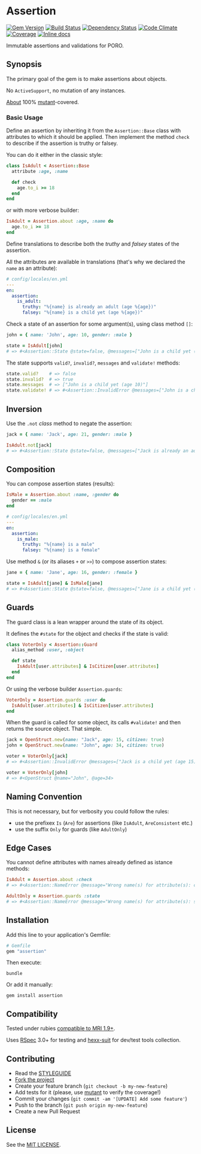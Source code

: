 Assertion
=========

[![Gem Version](https://img.shields.io/gem/v/assertion.svg?style=flat)][gem]
[![Build Status](https://img.shields.io/travis/nepalez/assertion/master.svg?style=flat)][travis]
[![Dependency Status](https://img.shields.io/gemnasium/nepalez/assertion.svg?style=flat)][gemnasium]
[![Code Climate](https://img.shields.io/codeclimate/github/nepalez/assertion.svg?style=flat)][codeclimate]
[![Coverage](https://img.shields.io/coveralls/nepalez/assertion.svg?style=flat)][coveralls]
[![Inline docs](http://inch-ci.org/github/nepalez/assertion.svg)][inch]

[codeclimate]: https://codeclimate.com/github/nepalez/assertion
[coveralls]: https://coveralls.io/r/nepalez/assertion
[gem]: https://rubygems.org/gems/assertion
[gemnasium]: https://gemnasium.com/nepalez/assertion
[travis]: https://travis-ci.org/nepalez/assertion
[inch]: https://inch-ci.org/github/nepalez/assertion

Immutable assertions and validations for PORO.

Synopsis
--------

The primary goal of the gem is to make assertions about <decoupled> objects.

No `ActiveSupport`, no mutation of any instances.

[About](https://github.com/mbj/mutant/issues/356) 100% [mutant]-covered.

### Basic Usage

Define an assertion by inheriting it from the `Assertion::Base` class with attributes to which it should be applied.
Then implement the method `check` to describe if the assertion is truthy or falsey.

You can do it either in the classic style:

```ruby
class IsAdult < Assertion::Base
  attribute :age, :name

  def check
    age.to_i >= 18
  end
end
```

or with more verbose builder:

```ruby
IsAdult = Assertion.about :age, :name do
  age.to_i >= 18
end
```

Define translations to describe both the *truthy* and *falsey* states of the assertion.

All the attributes are available in translations (that's why we declared the `name` as an attribute):

```yaml
# config/locales/en.yml
---
en:
  assertion:
    is_adult:
      truthy: "%{name} is already an adult (age %{age})"
      falsey: "%{name} is a child yet (age %{age})"
```

Check a state of an assertion for some argument(s), using class method `[]`:

```ruby
john = { name: 'John', age: 10, gender: :male }

state = IsAdult[john]
# => #<Assertion::State @state=false, @messages=["John is a child yet (age 10)"]>
```

The state supports `valid?`, `invalid?`, `messages` and `validate!` methods:

```ruby
state.valid?    # => false
state.invalid?  # => true
state.messages  # => ["John is a child yet (age 10)"]
state.validate! # => #<Assertion::InvalidError @messages=["John is a child yet (age 10)"]>
```

Inversion
---------

Use the `.not` *class* method to negate the assertion:

```ruby
jack = { name: 'Jack', age: 21, gender: :male }

IsAdult.not[jack]
# => #<Assertion::State @state=false, @messages=["Jack is already an adult (age 21)"]>
```

Composition
-----------

You can compose assertion states (results):

```ruby
IsMale = Assertion.about :name, :gender do
  gender == :male
end
```

```yaml
# config/locales/en.yml
---
en:
  assertion:
    is_male:
      truthy: "%{name} is a male"
      falsey: "%{name} is a female"
```

Use method `&` (or its aliases `+` or `>>`) to compose assertion states:

```ruby
jane = { name: 'Jane', age: 16, gender: :female }

state = IsAdult[jane] & IsMale[jane]
# => #<Assertion::State @state=false, @messages=["Jane is a child yet (age 16)", "Jane is a female"]>
```

Guards
------

The guard class is a lean wrapper around the state of its object.

It defines the `#state` for the object and checks if the state is valid:

```ruby
class VoterOnly < Assertion::Guard
  alias_method :user, :object

  def state
    IsAdult[user.attributes] & IsCitizen[user.attributes]
  end
end
```

Or using the verbose builder `Assertion.guards`:

```ruby
VoterOnly = Assertion.guards :user do
  IsAdult[user.attributes] & IsCitizen[user.attributes]
end
```

When the guard is called for some object, its calls `#validate!` and then returns the source object. That simple.

```ruby
jack = OpenStruct.new(name: "Jack", age: 15, citizen: true)
john = OpenStruct.new(name: "John", age: 34, citizen: true)

voter = VoterOnly[jack]
# => #<Assertion::InvalidError @messages=["Jack is a child yet (age 15)"]

voter = VoterOnly[john]
# => #<OpenStruct @name="John", @age=34>
```

Naming Convention
-----------------

This is not necessary, but for verbosity you could follow the rules:

* use the prefixex `Is` (`Are`) for assertions (like `IsAdult`, `AreConsistent` etc.)
* use the suffix `Only` for guards (like `AdultOnly`)

Edge Cases
----------

You cannot define attributes with names already defined as istance methods:

```ruby
IsAdult = Assertion.about :check
# => #<Assertion::NameError @message="Wrong name(s) for attribute(s): check">

AdultOnly = Assertion.guards :state
# => #<Assertion::NameError @message="Wrong name(s) for attribute(s): state">
```

Installation
------------

Add this line to your application's Gemfile:

```ruby
# Gemfile
gem "assertion"
```

Then execute:

```
bundle
```

Or add it manually:

```
gem install assertion
```

Compatibility
-------------

Tested under rubies [compatible to MRI 1.9+](.travis.yml).

Uses [RSpec] 3.0+ for testing and [hexx-suit] for dev/test tools collection.

[RSpec]: http://rspec.org
[hexx-suit]: https://github.com/nepalez/hexx-suit

Contributing
------------

* Read the [STYLEGUIDE](config/metrics/STYLEGUIDE)
* [Fork the project](https://github.com/nepalez/assertion)
* Create your feature branch (`git checkout -b my-new-feature`)
* Add tests for it (please, use [mutant] to verify the coverage!)
* Commit your changes (`git commit -am '[UPDATE] Add some feature'`)
* Push to the branch (`git push origin my-new-feature`)
* Create a new Pull Request

[mutant]: https://github.com/mbj/mutant

License
-------

See the [MIT LICENSE](LICENSE).
